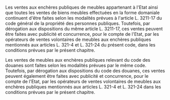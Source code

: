 Les ventes aux enchères publiques de meubles appartenant à l'Etat ainsi que toutes les ventes de biens meubles effectuées en la forme domaniale continuent d'être faites selon les modalités prévues à l'article L. 3211-17 du code général de la propriété des personnes publiques. Toutefois, par dérogation aux dispositions du même article L. 3211-17, ces ventes peuvent être faites avec publicité et concurrence, pour le compte de l'Etat, par les opérateurs de ventes volontaires de meubles aux enchères publiques mentionnés aux articles L. 321-4 et L. 321-24 du présent code, dans les conditions prévues par le présent chapitre.

Les ventes de meubles aux enchères publiques relevant du code des douanes sont faites selon les modalités prévues par le même code. Toutefois, par dérogation aux dispositions du code des douanes, ces ventes peuvent également être faites avec publicité et concurrence, pour le compte de l'Etat, par les opérateurs de ventes volontaires de meubles aux enchères publiques mentionnés aux articles L. 321-4 et L. 321-24 dans les conditions prévues par le présent chapitre.
